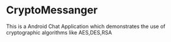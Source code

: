 # CryptoMessanger
This is a Android Chat Application which demonstrates the use of cryptographic algorithms like AES,DES,RSA
